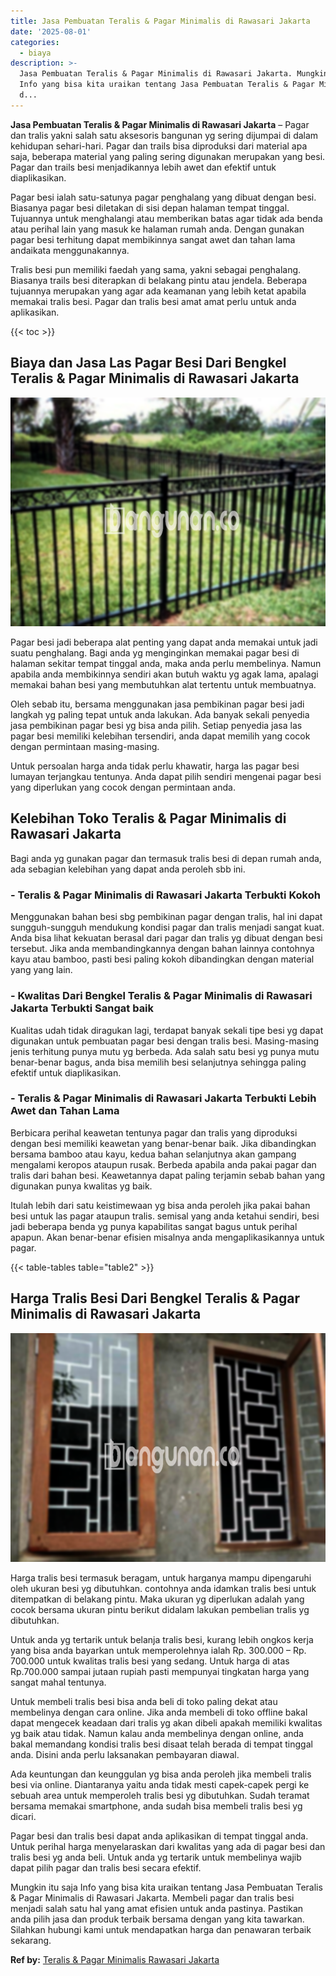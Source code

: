```yaml
---
title: Jasa Pembuatan Teralis & Pagar Minimalis di Rawasari Jakarta
date: '2025-08-01'
categories:
  - biaya
description: >-
  Jasa Pembuatan Teralis & Pagar Minimalis di Rawasari Jakarta. Mungkin itu saja
  Info yang bisa kita uraikan tentang Jasa Pembuatan Teralis & Pagar Minimalis
  d...
---
```


**Jasa Pembuatan Teralis & Pagar Minimalis di Rawasari Jakarta** – Pagar dan tralis yakni salah satu aksesoris bangunan yg sering dijumpai di dalam kehidupan sehari-hari. Pagar dan trails bisa diproduksi dari material apa saja, beberapa material yang paling sering digunakan merupakan yang besi. Pagar dan trails besi menjadikannya lebih awet dan efektif untuk diaplikasikan.

Pagar besi ialah satu-satunya pagar penghalang yang dibuat dengan besi. Biasanya pagar besi diletakan di sisi depan halaman tempat tinggal. Tujuannya untuk menghalangi atau memberikan batas agar tidak ada benda atau perihal lain yang masuk ke halaman rumah anda. Dengan gunakan pagar besi terhitung dapat membikinnya sangat awet dan tahan lama andaikata menggunakannya.

Tralis besi pun memiliki faedah yang sama, yakni sebagai penghalang. Biasanya trails besi diterapkan di belakang pintu atau jendela. Beberapa tujuannya merupakan yang agar ada keamanan yang lebih ketat apabila memakai tralis besi. Pagar dan tralis besi amat amat perlu untuk anda aplikasikan.

{{< toc >}}

## Biaya dan Jasa Las Pagar Besi Dari Bengkel Teralis & Pagar Minimalis di Rawasari Jakarta

![Jasa Pembuatan Teralis & Pagar Minimalis di Rawasari Jakarta](/images/pagar-minimalis-murah-44.png)

Pagar besi jadi beberapa alat penting yang dapat anda memakai untuk jadi suatu penghalang. Bagi anda yg menginginkan memakai pagar besi di halaman sekitar tempat tinggal anda, maka anda perlu membelinya. Namun apabila anda membikinnya sendiri akan butuh waktu yg agak lama, apalagi memakai bahan besi yang membutuhkan alat tertentu untuk membuatnya.

Oleh sebab itu, bersama menggunakan jasa pembikinan pagar besi jadi langkah yg paling tepat untuk anda lakukan. Ada banyak sekali penyedia jasa pembikinan pagar besi yg bisa anda pilih. Setiap penyedia jasa las pagar besi memiliki kelebihan tersendiri, anda dapat memilih yang cocok dengan permintaan masing-masing.

Untuk persoalan harga anda tidak perlu khawatir, harga las pagar besi lumayan terjangkau tentunya. Anda dapat pilih sendiri mengenai pagar besi yang diperlukan yang cocok dengan permintaan anda.

## Kelebihan Toko Teralis & Pagar Minimalis di Rawasari Jakarta

Bagi anda yg gunakan pagar dan termasuk tralis besi di depan rumah anda, ada sebagian kelebihan yang dapat anda peroleh sbb ini.

### \- Teralis & Pagar Minimalis di Rawasari Jakarta Terbukti Kokoh

Menggunakan bahan besi sbg pembikinan pagar dengan tralis, hal ini dapat sungguh-sungguh mendukung kondisi pagar dan tralis menjadi sangat kuat. Anda bisa lihat kekuatan berasal dari pagar dan tralis yg dibuat dengan besi tersebut. Jika anda membandingkannya dengan bahan lainnya contohnya kayu atau bamboo, pasti besi paling kokoh dibandingkan dengan material yang yang lain.

### \- Kwalitas Dari Bengkel Teralis & Pagar Minimalis di Rawasari Jakarta Terbukti Sangat baik

Kualitas udah tidak diragukan lagi, terdapat banyak sekali tipe besi yg dapat digunakan untuk pembuatan pagar besi dengan tralis besi. Masing-masing jenis terhitung punya mutu yg berbeda. Ada salah satu besi yg punya mutu benar-benar bagus, anda bisa memilih besi selanjutnya sehingga paling efektif untuk diaplikasikan.

### \- Teralis & Pagar Minimalis di Rawasari Jakarta Terbukti Lebih Awet dan Tahan Lama

Berbicara perihal keawetan tentunya pagar dan tralis yang diproduksi dengan besi memiliki keawetan yang benar-benar baik. Jika dibandingkan bersama bamboo atau kayu, kedua bahan selanjutnya akan gampang mengalami keropos ataupun rusak. Berbeda apabila anda pakai pagar dan tralis dari bahan besi. Keawetannya dapat paling terjamin sebab bahan yang digunakan punya kwalitas yg baik.

Itulah lebih dari satu keistimewaan yg bisa anda peroleh jika pakai bahan besi untuk las pagar ataupun tralis. semisal yang anda ketahui sendiri, besi jadi beberapa benda yg punya kapabilitas sangat bagus untuk perihal apapun. Akan benar-benar efisien misalnya anda mengaplikasikannya untuk pagar.

{{< table-tables table="table2" >}}

## Harga Tralis Besi Dari Bengkel Teralis & Pagar Minimalis di Rawasari Jakarta

![Jasa Pembuatan Teralis & Pagar Minimalis di Rawasari Jakarta](/images/teralis-minimalis-murah-41.png)

Harga tralis besi termasuk beragam, untuk harganya mampu dipengaruhi oleh ukuran besi yg dibutuhkan. contohnya anda idamkan tralis besi untuk ditempatkan di belakang pintu. Maka ukuran yg diperlukan adalah yang cocok bersama ukuran pintu berikut didalam lakukan pembelian tralis yg dibutuhkan.

Untuk anda yg tertarik untuk belanja tralis besi, kurang lebih ongkos kerja yang bisa anda bayarkan untuk memperolehnya ialah Rp. 300.000 – Rp. 700.000 untuk kwalitas tralis besi yang sedang. Untuk harga di atas Rp.700.000 sampai jutaan rupiah pasti mempunyai tingkatan harga yang sangat mahal tentunya.

Untuk membeli tralis besi bisa anda beli di toko paling dekat atau membelinya dengan cara online. Jika anda membeli di toko offline bakal dapat mengecek keadaan dari tralis yg akan dibeli apakah memiliki kwalitas yg baik atau tidak. Namun kalau anda membelinya dengan online, anda bakal memandang kondisi tralis besi disaat telah berada di tempat tinggal anda. Disini anda perlu laksanakan pembayaran diawal.

Ada keuntungan dan keunggulan yg bisa anda peroleh jika membeli tralis besi via online. Diantaranya yaitu anda tidak mesti capek-capek pergi ke sebuah area untuk memperoleh tralis besi yg dibutuhkan. Sudah teramat bersama memakai smartphone, anda sudah bisa membeli tralis besi yg dicari.

Pagar besi dan tralis besi dapat anda aplikasikan di tempat tinggal anda. Untuk perihal harga menyelaraskan dari kwalitas yang ada di pagar besi dan tralis besi yg anda beli. Untuk anda yg tertarik untuk membelinya wajib dapat pilih pagar dan tralis besi secara efektif.

Mungkin itu saja Info yang bisa kita uraikan tentang Jasa Pembuatan Teralis & Pagar Minimalis di Rawasari Jakarta. Membeli pagar dan tralis besi menjadi salah satu hal yang amat efisien untuk anda pastinya. Pastikan anda pilih jasa dan produk terbaik bersama dengan yang kita tawarkan. Silahkan hubungi kami untuk mendapatkan harga dan penawaran terbaik sekarang.

**Ref by:** [Teralis & Pagar Minimalis Rawasari Jakarta](https://id.wikipedia.org/wiki/Teralis)
